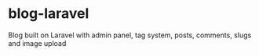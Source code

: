 # blog-laravel
Blog built on Laravel with admin panel, tag system, posts, comments, slugs and image upload
